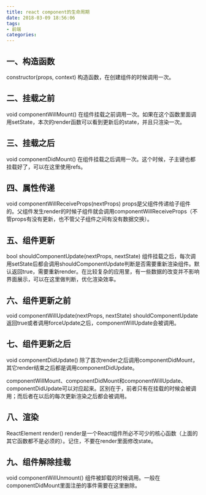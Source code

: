 ```yaml
---
title: react component的生命周期
date: 2018-03-09 18:56:06
tags:
- 前端
categories:
---
```


## 一、构造函数

constructor(props, context)
构造函数，在创建组件的时候调用一次。

## 二、挂载之前

void componentWillMount()
在组件挂载之前调用一次。如果在这个函数里面调用setState，本次的render函数可以看到更新后的state，并且只渲染一次。

## 三、挂载之后

void componentDidMount()
在组件挂载之后调用一次。这个时候，子主键也都挂载好了，可以在这里使用refs。

## 四、属性传递

void componentWillReceiveProps(nextProps)
props是父组件传递给子组件的。父组件发生render的时候子组件就会调用componentWillReceiveProps（不管props有没有更新，也不管父子组件之间有没有数据交换）。

## 五、组件更新

bool shouldComponentUpdate(nextProps, nextState)
组件挂载之后，每次调用setState后都会调用shouldComponentUpdate判断是否需要重新渲染组件。默认返回true，需要重新render。在比较复杂的应用里，有一些数据的改变并不影响界面展示，可以在这里做判断，优化渲染效率。

## 六、组件更新之前

void componentWillUpdate(nextProps, nextState)
shouldComponentUpdate返回true或者调用forceUpdate之后，componentWillUpdate会被调用。

## 七、组件更新之后

void componentDidUpdate()
除了首次render之后调用componentDidMount，其它render结束之后都是调用componentDidUpdate。

componentWillMount、componentDidMount和componentWillUpdate、componentDidUpdate可以对应起来。区别在于，前者只有在挂载的时候会被调用；而后者在以后的每次更新渲染之后都会被调用。

## 八、渲染

ReactElement render()
render是一个React组件所必不可少的核心函数（上面的其它函数都不是必须的）。记住，不要在render里面修改state。

## 九、组件解除挂载

void componentWillUnmount()
组件被卸载的时候调用。一般在componentDidMount里面注册的事件需要在这里删除。
